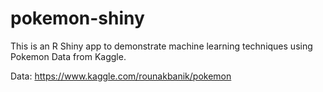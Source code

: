 # pokemon-shiny
This is an R Shiny app to demonstrate machine learning techniques using Pokemon Data from Kaggle.

Data: https://www.kaggle.com/rounakbanik/pokemon
